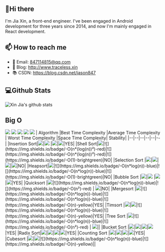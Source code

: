 ## 👋Hi there 
I'm Jia Xin, a front-end engineer. I've been engaged in Android development for three years since 2014, and now I'm mainly engaged in React development.
## 📫 How to reach me
- 📧 Email: 847114815@qq.com
- 📝 Blog:  http://www.traceless.xin
- 📚 CSDN:  https://blog.csdn.net/jason847

## 💻Github Stats
![Xin Jia's github stats](https://github-readme-stats.vercel.app/api?username=jxsx&show_icons=true&theme=highcontrast)

## Big O
![](https://img.shields.io/badge/-Horrible-red)
![](https://img.shields.io/badge/-Bad-blue)
![](https://img.shields.io/badge/-Fair-yellow)
![](https://img.shields.io/badge/-Good-green)
![](https://img.shields.io/badge/-Excellent-brightgreen)
|    Algorithm   |Best Time Complexity |Average Time Complexity | Worst Time Complexity |Space Time Complexity| Stability|
|--|--|--|--|--|--|
|Insertion Sort|![](https://img.shields.io/badge/-O(n)-yellow)|![](https://img.shields.io/badge/-O(n²)-red)  |![](https://img.shields.io/badge/-O(n²)-red)|![](https://img.shields.io/badge/-O(1)-brightgreen)|YES|
|Shell Sort|![](https://img.shields.io/badge/-O(n*log(n))-blue)|![](https://img.shields.io/badge/-O(n*(log(n))²)-red)|![](https://img.shields.io/badge/-O(n*(log(n))²)-red)|![](https://img.shields.io/badge/-O(1)-brightgreen)|NO|
|Selection Sort	|![](https://img.shields.io/badge/-O(n²)-red)|![](https://img.shields.io/badge/-O(n²)-red)|![](https://img.shields.io/badge/-O(n²)-red)|![](https://img.shields.io/badge/-O(1)-brightgreen)|NO|
|Heapsort|![](https://img.shields.io/badge/-O(n*log(n))-blue)|![](https://img.shields.io/badge/-O(n*log(n))-blue)|![](https://img.shields.io/badge/-O(n*log(n))-blue)|![](https://img.shields.io/badge/-O(1)-brightgreen)|NO|
|Bubble Sort	|![](https://img.shields.io/badge/-O(n)-yellow)|![](https://img.shields.io/badge/-O(n²)-red)  |![](https://img.shields.io/badge/-O(n²)-red)|![](https://img.shields.io/badge/-O(1)-brightgreen)|YES|
|Quicksort	|![](https://img.shields.io/badge/-O(n*log(n))-blue)|![](https://img.shields.io/badge/-O(n*log(n))-blue)|![](https://img.shields.io/badge/-O(n²)-red) | ![](https://img.shields.io/badge/-O(n*log(n))-blue)|NO|
|Mergesort	|![](https://img.shields.io/badge/-O(n*log(n))-blue)|![](https://img.shields.io/badge/-O(n*log(n))-blue)|![](https://img.shields.io/badge/-O(n*log(n))-blue)|![](https://img.shields.io/badge/-O(n)-yellow)|YES|
|Timsort	|![](https://img.shields.io/badge/-O(n)-yellow)|![](https://img.shields.io/badge/-O(n*log(n))-blue)|![](https://img.shields.io/badge/-O(n*log(n))-blue)|![](https://img.shields.io/badge/-O(n)-yellow)|YES|
|Tree Sort	|![](https://img.shields.io/badge/-O(n*log(n))-blue)|![](https://img.shields.io/badge/-O(n*log(n))-blue)|![](https://img.shields.io/badge/-O(n²)-red) | ![](https://img.shields.io/badge/-O(n)-yellow)||
|Bucket Sort	|![](https://img.shields.io/badge/-O(n+k)-brightgreen)|![](https://img.shields.io/badge/-O(n+k)-brightgreen)|![](https://img.shields.io/badge/-O(n²)-red)|![](https://img.shields.io/badge/-O(n)-yellow)|YES|
|Radix Sort|![](https://img.shields.io/badge/-O(nk)-brightgreen)|![](https://img.shields.io/badge/-O(nk)-brightgreen)|![](https://img.shields.io/badge/-O(nk)-brightgreen)|![](https://img.shields.io/badge/-O(n+k)-brightgreen)|YES|
|Counting Sort	|![](https://img.shields.io/badge/-O(n+k)-brightgreen)|![](https://img.shields.io/badge/-O(n+k)-brightgreen)|![](https://img.shields.io/badge/-O(n+k)-brightgreen)|![](https://img.shields.io/badge/-O(k)-brightgreen)|YES|
|Cubesort	|![](https://img.shields.io/badge/-O(n)-yellow)|![](https://img.shields.io/badge/-O(n*log(n))-blue)|![](https://img.shields.io/badge/-O(n*log(n))-blue)|![](https://img.shields.io/badge/-O(n)-yellow)||
<!--
**JxSx/JxSx** is a ✨ _special_ ✨ repository because its `README.md` (this file) appears on your GitHub profile.

Here are some ideas to get you started:

- 🔭 I’m currently working on ...
- 🌱 I’m currently learning ...
- 👯 I’m looking to collaborate on ...
- 🤔 I’m looking for help with ...
- 💬 Ask me about ...
- 📫 How to reach me: ...
- 😄 Pronouns: ...
- ⚡ Fun fact: ...
-->
